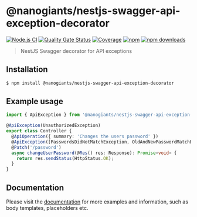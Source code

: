 # @nanogiants/nestjs-swagger-api-exception-decorator

[![Node.js CI](https://github.com/nanogiants/nestjs-swagger-api-exception-decorator/workflows/Node.js%20CI/badge.svg?branch=master)](https://github.com/nanogiants/nestjs-swagger-api-exception-decorator/workflows/Node.js%20CI)
[![Quality Gate Status](https://sonarcloud.io/api/project_badges/measure?project=nanogiants_nestjs-swagger-api-exception-decorator&metric=alert_status)](https://sonarcloud.io/dashboard?id=nanogiants_nestjs-swagger-api-exception-decorator)
[![Coverage](https://sonarcloud.io/api/project_badges/measure?project=nanogiants_nestjs-swagger-api-exception-decorator&metric=coverage)](https://sonarcloud.io/dashboard?id=nanogiants_nestjs-swagger-api-exception-decorator)
[![npm](https://img.shields.io/npm/v/@nanogiants/nestjs-swagger-api-exception-decorator)](https://www.npmjs.com/package/@nanogiants/nestjs-swagger-api-exception-decorator)
[![npm downloads](https://img.shields.io/npm/dw/@nanogiants/nestjs-swagger-api-exception-decorator)](https://www.npmjs.com/package/@nanogiants/nestjs-swagger-api-exception-decorator)

> NestJS Swagger decorator for API exceptions

## Installation

```sh
$ npm install @nanogiants/nestjs-swagger-api-exception-decorator
```

## Example usage

```typescript
import { ApiException } from '@nanogiants/nestjs-swagger-api-exception-decorator';

@ApiException(UnauthorizedException)
export class Controller {
  @ApiOperation({ summary: 'Changes the users password' })
  @ApiException([PasswordsDidNotMatchException, OldAndNewPasswordMatchException, CredentialsNotValidException])
  @Patch('/password')
  async changeUserPassword(@Res() res: Response): Promise<void> {
    return res.sendStatus(HttpStatus.OK);
  }
}
```

## Documentation

Please visit the [documentation](https://nanogiants.github.io/nestjs-swagger-api-exception-decorator/) for more examples and information, such as body templates, placeholders etc.
